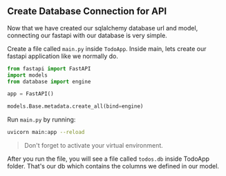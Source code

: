 ## Create Database Connection for API

Now that we have created our sqlalchemy database url and model, connecting our fastapi with our database is very simple.

Create a file called `main.py` inside `TodoApp`. Inside main, lets create our fastapi application like we normally do.

```python
from fastapi import FastAPI
import models
from database import engine

app = FastAPI()

models.Base.metadata.create_all(bind=engine)
```

Run `main.py` by running:

```bash
uvicorn main:app --reload
```

> Don't forget to activate your virtual environment.

After you run the file, you will see a file called `todos.db` inside TodoApp folder. That's our db which contains the columns we defined in our model.
